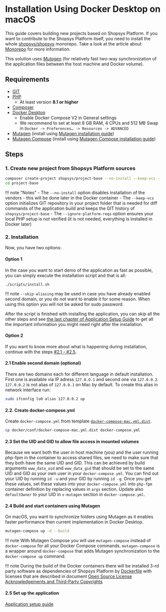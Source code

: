 # Installation Using Docker Desktop on macOS

This guide covers building new projects based on Shopsys Platform.
If you want to contribute to the Shopsys Platform itself,
you need to install the whole [shopsys/shopsys](https://github.com/shopsys/shopsys) monorepo.
Take a look at the article about [Monorepo](../introduction/monorepo.md) for more information.

This solution uses [*Mutagen*](https://mutagen.io) (for relatively fast two-way synchronization of the application files between the host machine and Docker volume).

## Requirements
* [GIT](https://git-scm.com/book/en/v2/Getting-Started-Installing-Git)
* [PHP](http://php.net/manual/en/install.macosx.php)
    * At least version **8.1 or higher**
* [Composer](https://getcomposer.org/doc/00-intro.md#installation-linux-unix-osx)
* [Docker Desktop](https://docs.docker.com/engine/install/)
     * Enable Docker Compose V2 in General settings 
     * We recommend to set at least 8 GB RAM, 4 CPUs and 512 MB Swap in `Docker -> Preferences… -> Resources -> ADVANCED`
* [Mutagen](https://mutagen.io/) (install using [Mutagen installation guide](https://mutagen.io/documentation/introduction/installation))
* [Mutagen Compose](https://mutagen.io/documentation/orchestration/compose/) (install using [Mutagen Compose installation guide](https://github.com/mutagen-io/mutagen-compose#installation))

## Steps
### 1. Create new project from Shopsys Platform sources
```sh
composer create-project shopsys/project-base --no-install --keep-vcs --ignore-platform-reqs
cd project-base
```

!!! note "Notes"
    - The `--no-install` option disables installation of the vendors - this will be done later in the Docker container
    - The `--keep-vcs` option initializes GIT repository in your project folder that is needed for diff commands of the application build and keeps the GIT history of `shopsys/project-base`
    - The `--ignore-platform-reqs` option ensures your local PHP setup is not verified (it is not needed, everything is installed in Docker later)

### 2. Installation
Now, you have two options:

#### Option 1
In the case you want to start demo of the application as fast as possible, you can simply execute the installation script and that is all:
```
./scripts/install.sh
```
!!! note
    `--skip-aliasing` may be used in case you have already enabled second domain, or you do not want to enable it for some reason. When using this option you will not be asked for sudo password.

After the script is finished with installing the application, you can skip all the other steps and see [the last chapter of Application Setup Guide](./installation-using-docker-application-setup.md#2-see-it-in-your-browser) to get all the important information you might need right after the installation.

#### Option 2
If you want to know more about what is happening during installation, continue with the steps [#2.1 - #2.5](#21-enable-second-domain-optional).

#### 2.1 Enable second domain (optional)
There are two domains each for different language in default installation. First one is available via IP adress `127.0.O.1` and second one via `127.0.0.2`.
`127.0.0.2` is not alias of `127.0.0.1` on Mac by default. To create this alias in network interface run:
```sh
sudo ifconfig lo0 alias 127.0.0.2 up
```

#### 2.2. Create docker-compose.yml
Create `docker-compose.yml` from template [`docker-compose-mac.yml.dist`](https://github.com/shopsys/shopsys/blob/master/project-base/docker/conf/docker-compose-mac.yml.dist).
```sh
cp docker/conf/docker-compose-mac.yml.dist docker-compose.yml
```

#### 2.3 Set the UID and GID to allow file access in mounted volumes
Because we want both the user in host machine (you) and the user running php-fpm in the container to access shared files, we need to make sure that they both have the same UID and GID.
This can be achieved by build arguments `www_data_uid` and `www_data_gid` that should be set to the same UID and GID as your own user in your `docker-compose.yml`.
You can find out your UID by running `id -u` and your GID by running `id -g`.
Once you get these values, set these values into your `docker-compose.yml` into `php-fpm` container definition by replacing values in `args` section.
Update also `defaultOwner` to your UID in `x-mutagen` section in `docker-compose.yml`.

#### 2.4 Build and start containers using Mutagen
On macOS, you want to synchronize folders using Mutagen as it enables faster performance then current implementation in Docker Desktop.

```sh
mutagen-compose up -d --build
```

!!! note
    With Mutagen Compose you will use `mutagen-compose` instead of `docker-compose` for all your Docker Compose commands.
    `mutagen-compose` is a wrapper around `docker-compose` that adds Mutagen synchronization to the `docker-compose up` command.

!!! note
    During the build of the Docker containers there will be installed 3-rd party software as dependencies of Shopsys Platform by [Dockerfile](https://docs.docker.com/engine/reference/builder/) with licenses that are described in document [Open Source License Acknowledgements and Third-Party Copyrights](https://github.com/shopsys/shopsys/blob/master/open-source-license-acknowledgements-and-third-party-copyrights.md)

#### 2.5 Set up the application
[Application setup guide](installation-using-docker-application-setup.md)
